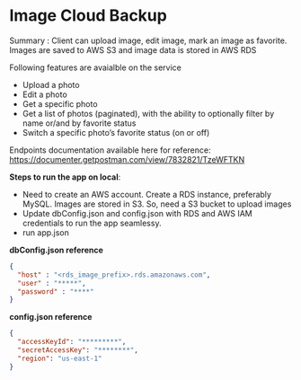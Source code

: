 # Image Cloud Backup

Summary : Client can upload image, edit image, mark an image as favorite. Images are saved to AWS S3 and image data is stored in AWS RDS

Following features are avaialble on the service

* Upload a photo
* Edit a photo
* Get a specific photo
* Get a list of photos (paginated), with the ability to optionally filter by name or/and by favorite status
* Switch a specific photo’s favorite status (on or off)

Endpoints documentation available here for reference:  https://documenter.getpostman.com/view/7832821/TzeWFTKN

**Steps to run the app on local**:

* Need to create an AWS account. Create a RDS instance, preferably MySQL. Images are stored in S3. So, need a S3 bucket to upload images
* Update dbConfig.json and config.json with RDS and AWS IAM credentials to run the app seamlessy.
* run app.json

**dbConfig.json reference**
```json
{
  "host" : "<rds_image_prefix>.rds.amazonaws.com",
  "user" : "*****",
  "password" : "****"
}
```

**config.json reference**

```json
{
  "accessKeyId": "*********",
  "secretAccessKey": "********",
  "region": "us-east-1"
}
```


